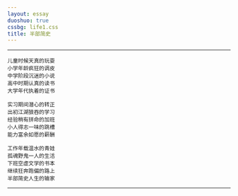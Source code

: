 ```yaml
---
layout: essay
duoshuo: true
cssbg: life1.css
title: 半部简史
---
```


----------

	儿童时候天真的玩耍
	小学年龄疯狂的调皮
	中学阶段沉迷的小说
	高中时期认真的读书
	大学年代执着的证书

	实习期间潜心的转正
	出初江湖狼吞的学习
	经验稍有拼命的加班
	小人得志一味的跳槽
	能力富余如愿的薪酬

	工作年载温水的青娃
	孤魂野鬼一人的生活
	下班空虚文学的书本
	继续狂奔跑偏的路上
	半部简史人生的输家

---------

